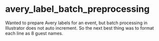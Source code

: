 # avery_label_batch_preprocessing

Wanted to prepare Avery labels for an event,
but batch processing in Illustrator does not
auto increment. So the next best thing was to
format each line as 8 guest names.
